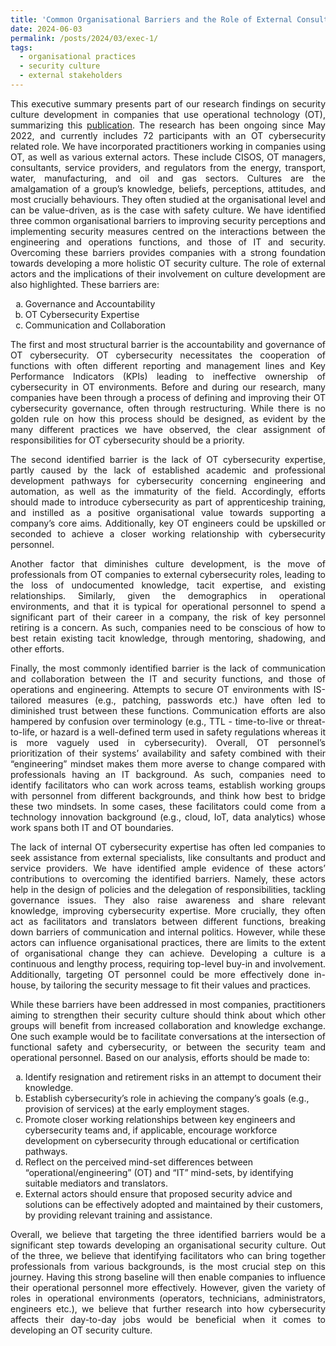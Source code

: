 ```yaml
---
title: 'Common Organisational Barriers and the Role of External Consultancy in Overcoming Them - An Executive Summary'
date: 2024-06-03
permalink: /posts/2024/03/exec-1/
tags:
  - organisational practices
  - security culture
  - external stakeholders
---
```


<title>OT security culture: Common organisational barriers and the effects of external consultancy</title>

<p align="justify">This executive summary presents part of our research findings on security culture development in companies that use operational technology (OT), summarizing this <a href="https://www.usenix.org/conference/soups2023/presentation/evripidou"> publication</a>. The research has been ongoing since May 2022, and currently includes 72 participants with an OT cybersecurity related role. We have incorporated practitioners working in companies using OT, as well as various external actors. These include CISOS, OT managers, consultants, service providers, and regulators from the energy, transport, water, manufacturing, and oil and gas sectors. 
Cultures are the amalgamation of a group’s knowledge, beliefs, perceptions, attitudes, and most crucially behaviours. They often studied at the organisational level and can be value-driven, as is the case with safety culture. We have identified three common organisational barriers to improving security perceptions and implementing security measures centred on the interactions between the engineering and operations functions, and those of IT and security. Overcoming these barriers provides companies with a strong foundation towards developing a more holistic OT security culture. The role of external actors and the implications of their involvement on culture development are also highlighted. These barriers are: <ol type="a">
<li>Governance and Accountability </li>
<li>OT Cybersecurity Expertise </li>
<li>Communication and Collaboration </li></ol></p>
<p align="justify">The first and most structural barrier is the accountability and governance of OT cybersecurity. OT cybersecurity necessitates the cooperation of functions with often different reporting and management lines and Key Performance Indicators (KPIs) leading to ineffective ownership of cybersecurity in OT environments. Before and during our research, many companies have been through a process of defining and improving their OT cybersecurity governance, often through restructuring. While there is no golden rule on how this process should be designed, as evident by the many different practices we have observed, the clear assignment of responsibilities for OT cybersecurity should be a priority. </p>
<p align="justify">The second identified barrier is the lack of OT cybersecurity expertise, partly caused by the lack of established academic and professional development pathways for cybersecurity concerning engineering and automation, as well as the immaturity of the field. Accordingly, efforts should made to introduce cybersecurity as part of apprenticeship training, and instilled as a positive organisational value towards supporting a company’s core aims. Additionally, key OT engineers could be upskilled or seconded to achieve a closer working relationship with cybersecurity personnel. </p>
<p align="justify">Another factor that diminishes culture development, is the move of professionals from OT companies to external cybersecurity roles, leading to the loss of undocumented knowledge, tacit expertise, and existing relationships. Similarly, given the demographics in operational environments, and that it is typical for operational personnel to spend a significant part of their career in a company, the risk of key personnel retiring is a concern. As such, companies need to be conscious of how to best retain existing tacit knowledge, through mentoring, shadowing, and other efforts. </p>
<p align="justify">Finally, the most commonly identified barrier is the lack of communication and collaboration between the IT and security functions, and those of operations and engineering. Attempts to secure OT environments with IS-tailored measures (e.g., patching, passwords etc.) have often led to diminished trust between these functions. Communication efforts are also hampered by confusion over terminology (e.g., TTL - time-to-live or threat-to-life, or hazard is a well-defined term used in safety regulations whereas it is more vaguely used in cybersecurity). Overall, OT personnel’s prioritization of their systems’ availability and safety combined with their “engineering” mindset makes them more averse to change compared with professionals having an IT background. As such, companies need to identify facilitators who can work across teams, establish working groups with personnel from different backgrounds, and think how best to bridge these two mindsets. In some cases, these facilitators could come from a technology innovation background (e.g., cloud, IoT, data analytics) whose work spans both IT and OT boundaries.</p>
<p align="justify">The lack of internal OT cybersecurity expertise has often led companies to seek assistance from external specialists, like consultants and product and service providers. We have identified ample evidence of these actors’ contributions to overcoming the identified barriers. Namely, these actors help in the design of policies and the delegation of responsibilities, tackling governance issues. They also raise awareness and share relevant knowledge, improving cybersecurity expertise. More crucially, they often act as facilitators and translators between different functions, breaking down barriers of communication and internal politics. However, while these actors can influence organisational practices, there are limits to the extent of organisational change they can achieve. Developing a culture is a continuous and lengthy process, requiring top-level buy-in and involvement. Additionally, targeting OT personnel could be more effectively done in-house, by tailoring the security message to fit their values and practices. </p>
<p align="justify"> While these barriers have been addressed in most companies, practitioners aiming to strengthen their security culture should think about which other groups will benefit from increased collaboration and knowledge exchange. One such example would be to facilitate conversations at the intersection of functional safety and cybersecurity, or between the security team and operational personnel. Based on our analysis, efforts should be made to: <ol type="a">
<li>Identify resignation and retirement risks in an attempt to document their knowledge. </li>
<li>Establish cybersecurity’s role in achieving the company’s goals (e.g., provision of services) at the early employment stages. </li>
 <li>Promote closer working relationships between key engineers and cybersecurity teams and, if applicable, encourage workforce development on cybersecurity through educational or certification pathways. </li>
<li>Reflect on the perceived mind-set differences between “operational/engineering” (OT) and “IT” mind-sets, by identifying suitable mediators and translators. </li>
<li>External actors should ensure that proposed security advice and solutions can be effectively adopted and maintained by their customers, by providing relevant training and assistance. </li></ol></p>
<p align="justify">Overall,   we believe that targeting the three identified barriers would be a significant step towards developing an organisational security culture. Out of the three, we believe that identifying facilitators who can bring together professionals from various backgrounds, is the most crucial step on this journey. Having this strong baseline will then enable companies to influence their operational personnel more effectively. However, given the variety of roles in operational environments (operators, technicians, administrators, engineers etc.), we believe that further research into how cybersecurity affects their day-to-day jobs would be beneficial when it comes to developing an OT security culture. </p>

